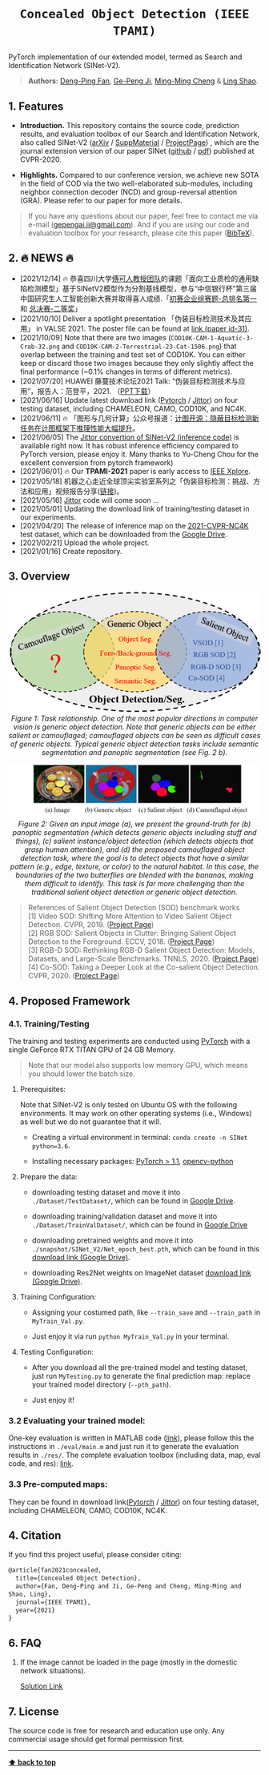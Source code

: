 # <p align=center>`Concealed Object Detection (IEEE TPAMI)`</p>

PyTorch implementation of our extended model, termed as Search and Identification Network (SINet-V2).

> **Authors:** 
> [Deng-Ping Fan](https://dpfan.net/), 
> [Ge-Peng Ji](https://github.com/GewelsJI), 
> [Ming-Ming Cheng](https://mmcheng.net/) &
> [Ling Shao](http://www.inceptioniai.org/).

## 1. Features

- **Introduction.** This repository contains the source code, prediction results, and evaluation toolbox of our Search and Identification Network, also called SINet-V2 ([arXiv](http://dpfan.net/wp-content/uploads/ConcealedOD_paper.pdf) / [SuppMaterial](http://dpfan.net/wp-content/uploads/ConcealedOD_supp.pdf) / [ProjectPage](http://dpfan.net/Camouflage/))
, which are the journal extension version of our paper SINet ([github](https://github.com/DengPingFan/SINet) /
[pdf](https://openaccess.thecvf.com/content_CVPR_2020/papers/Fan_Camouflaged_Object_Detection_CVPR_2020_paper.pdf)) published at CVPR-2020.

- **Highlights.** Compared to our conference version, we achieve new SOTA in the field of COD via the two 
well-elaborated sub-modules, including neighbor connection decoder (NCD) and group-reversal attention (GRA). 
Please refer to our paper for more details.

> If you have any questions about our paper, feel free to contact me via e-mail (gepengai.ji@gmail.com). 
> And if you are using our code and evaluation toolbox for your research, please cite this paper ([BibTeX](#4-citation)).


## 2. :fire: NEWS :fire:

- [2021/12/14] :fire: 恭喜四川大学[傅可人教授团队](http://www.kerenfu.top/)的课题「面向工业质检的通用缺陷检测模型」基于SINetV2模型作为分割基线模型，参与“中信银行杯”第三届中国研究生人工智能创新大赛并取得喜人成绩.「[初赛企业组赛题-总排名第一](https://cpipc.acge.org.cn//cw/detail/2c9088a5696cbf370169a3f8101510bd/2c9080147c35e5a8017c5e7e939c43d6) 和 [总决赛-二等奖](https://cpipc.acge.org.cn//cw/detail/2c9088a5696cbf370169a3f8101510bd/2c90800c7da2aae7017db76b3abf07c6)」
- [2021/10/10] Deliver a spotlight presentation 「伪装目标检测技术及其应用」 in VALSE 2021. The poster file can be found at [link (paper id-31)](http://valser.org/2021/#/poster).
- [2021/10/09] Note that there are two images (`COD10K-CAM-1-Aquatic-3-Crab-32.png` and `COD10K-CAM-2-Terrestrial-23-Cat-1506.png`) that overlap between the training and test set of COD10K. You can either keep or discard those two images because they only slightly affect the final performance (~0.1% changes in terms of different metrics).
- [2021/07/20] HUAWEI 藤蔓技术论坛2021 Talk: “伪装目标检测技术与应用”，报告人：范登平，2021. （[PPT下载](http://dpfan.net/wp-content/uploads/IIAI-%E4%BC%AA%E8%A3%85%E7%9B%AE%E6%A0%87%E6%A3%80%E6%B5%8B%E6%8A%80%E6%9C%AF%E4%B8%8E%E5%BA%94%E7%94%A8-V6.pptx)）
- [2021/06/16] Update latest download link ([Pytorch](https://drive.google.com/file/d/1I3vKdcjafkTb2U2pOke07khurXxqLpzR/view?usp=sharing) / [Jittor](https://drive.google.com/file/d/13DeX-IMFE6u0TnNG5blUvHzo5o21cVpc/view?usp=sharing)) on four testing dataset, including CHAMELEON, CAMO, COD10K, and NC4K.
- [2021/06/11] :fire: 「图形与几何计算」公众号报道：[计图开源：隐蔽目标检测新任务在计图框架下推理性能大幅提升](https://cg.cs.tsinghua.edu.cn/jittor/news/2021-06-11-00-00-cod/)。 
- [2021/06/05] The [Jittor convertion of SINet-V2 (inference code)](https://github.com/GewelsJI/SINet-V2/tree/main/jittor) is available right now.
  It has robust inference efficiency compared to PyTorch version, please enjoy it. 
  Many thanks to Yu-Cheng Chou for the excellent conversion from pytorch framework)
- [2021/06/01] :fire: Our **TPAMI-2021** paper is early access to [IEEE Xplore](https://ieeexplore.ieee.org/document/9444794).
- [2021/05/18] 机器之心走近全球顶尖实验室系列之「伪装目标检测：挑战、方法和应用」视频报告分享([链接](https://app6ca5octe2206.pc.xiaoe-tech.com/detail/v_60a36389e4b0adb2d8652c35/3))。
- [2021/05/16] [Jittor](https://cg.cs.tsinghua.edu.cn/jittor/) code will come soon ...
- [2021/05/01] Updating the download link of training/testing dataset in our experiments.
- [2021/04/20] The release of inference map on the [2021-CVPR-NC4K](https://github.com/JingZhang617/COD-Rank-Localize-and-Segment) test dataset, which can be downloaded from the [Google Drive](https://drive.google.com/file/d/1ux2-eDSaAu0EcEV-s04s5u-H27W5siFx/view?usp=sharing).
- [2021/02/21] Upload the whole project.
- [2021/01/16] Create repository.


## 3. Overview

<p align="center">
    <img src="./imgs/TaskRelationship.png"/> <br />
    <em> 
    Figure 1: Task relationship. One of the most popular directions in computer vision is generic object detection. 
    Note that generic objects can be either salient or camouflaged; camouflaged objects can be seen as difficult cases of 
    generic objects. Typical generic object detection tasks include semantic segmentation and panoptic 
    segmentation (see Fig. 2 b).
    </em>
</p>

<p align="center">
    <img src="./imgs/CamouflagedTask.png"/> <br />
    <em> 
    Figure 2: Given an input image (a), we present the ground-truth for (b) panoptic segmentation 
    (which detects generic objects including stuff and things), (c) salient instance/object detection 
    (which detects objects that grasp human attention), and (d) the proposed camouflaged object detection task, 
    where the goal is to detect objects that have a similar pattern (e.g., edge, texture, or color) to the natural habitat. 
    In this case, the boundaries of the two butterflies are blended with the bananas, making them difficult to identify. 
    This task is far more challenging than the traditional salient object detection or generic object detection.
    </em>
</p>

> References of Salient Object Detection (SOD) benchmark works<br>
> [1] Video SOD: Shifting More Attention to Video Salient Object Detection. CVPR, 2019. ([Project Page](http://dpfan.net/davsod/))<br>
> [2] RGB SOD: Salient Objects in Clutter: Bringing Salient Object Detection to the Foreground. ECCV, 2018. ([Project Page](https://dpfan.net/socbenchmark/))<br>
> [3] RGB-D SOD: Rethinking RGB-D Salient Object Detection: Models, Datasets, and Large-Scale Benchmarks. TNNLS, 2020. ([Project Page](http://dpfan.net/d3netbenchmark/))<br>
> [4] Co-SOD: Taking a Deeper Look at the Co-salient Object Detection. CVPR, 2020. ([Project Page](http://dpfan.net/CoSOD3K/))


## 4. Proposed Framework

### 4.1. Training/Testing

The training and testing experiments are conducted using [PyTorch](https://github.com/pytorch/pytorch) with 
a single GeForce RTX TITAN GPU of 24 GB Memory.

> Note that our model also supports low memory GPU, which means you should lower the batch size.

1. Prerequisites:
   
    Note that SINet-V2 is only tested on Ubuntu OS with the following environments. 
    It may work on other operating systems (i.e., Windows) as well but we do not guarantee that it will.
    
    + Creating a virtual environment in terminal: `conda create -n SINet python=3.6`.
    
    + Installing necessary packages: [PyTorch > 1.1](https://pytorch.org/), [opencv-python](https://pypi.org/project/opencv-python/)

1. Prepare the data:

    + downloading testing dataset and move it into `./Dataset/TestDataset/`, 
    which can be found in [Google Drive](https://drive.google.com/file/d/120wKRvwXpqqeEejw60lYsEyZ4SOicR3M/view?usp=sharing).

    + downloading training/validation dataset and move it into `./Dataset/TrainValDataset/`, 
    which can be found in [Google Drive](https://drive.google.com/file/d/1bTIb2qo7WXfyLgCn43Pz0ZDQ4XceO9dE/view?usp=sharing)
    
    + downloading pretrained weights and move it into `./snapshot/SINet_V2/Net_epoch_best.pth`, 
    which can be found in this [download link (Google Drive)](https://drive.google.com/file/d/1XrUOmgB86L84JefoNq0gq2scBZjGaTkm/view?usp=sharing).
    
    + downloading Res2Net weights on ImageNet dataset [download link (Google Drive)](https://drive.google.com/file/d/1_1N-cx1UpRQo7Ybsjno1PAg4KE1T9e5J/view?usp=sharing).
   
1. Training Configuration:

    + Assigning your costumed path, like `--train_save` and `--train_path` in `MyTrain_Val.py`.
    
    + Just enjoy it via run `python MyTrain_Val.py` in your terminal.

1. Testing Configuration:

    + After you download all the pre-trained model and testing dataset, just run `MyTesting.py` to generate the final prediction map: 
    replace your trained model directory (`--pth_path`).
    
    + Just enjoy it!

### 3.2 Evaluating your trained model:

One-key evaluation is written in MATLAB code ([link](https://drive.google.com/file/d/1_h4_CjD5GKEf7B1MRuzye97H0MXf2GE9/view?usp=sharing)), 
please follow this the instructions in `./eval/main.m` and just run it to generate the evaluation results in `./res/`.
The complete evaluation toolbox (including data, map, eval code, and res): [link](https://drive.google.com/file/d/1qga1UJlIQdHNlt_F9TdN4lmmOH4gN7l2/view?usp=sharing). 

### 3.3 Pre-computed maps: 
They can be found in download link([Pytorch](https://drive.google.com/file/d/1I3vKdcjafkTb2U2pOke07khurXxqLpzR/view?usp=sharing) / [Jittor](https://drive.google.com/file/d/13DeX-IMFE6u0TnNG5blUvHzo5o21cVpc/view?usp=sharing)) on four testing dataset, including CHAMELEON, CAMO, COD10K, NC4K.


## 4. Citation

If you find this project useful, please consider citing:

    @article{fan2021concealed,
      title={Concealed Object Detection},
      author={Fan, Deng-Ping and Ji, Ge-Peng and Cheng, Ming-Ming and Shao, Ling},
      journal={IEEE TPAMI},
      year={2021}
    }

## 6. FAQ

1. If the image cannot be loaded in the page (mostly in the domestic network situations).

    [Solution Link](https://blog.csdn.net/weixin_42128813/article/details/102915578)
    
    
## 7. License

The source code is free for research and education use only. Any commercial usage should get formal permission first.

---

**[⬆ back to top](#0-preface)**
